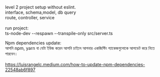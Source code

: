 level 2 project setup without eslint. <br>
interface, schema,model, db query
<br> 
route, controller, service
<br> <br> 
run project: 
<br>
ts-node-dev --respawn --transpile-only src/server.ts
<br>

Npm dependencies update:
<br>
আপনি npm, yarn বা যেটা ইউজ করেন আপনি চাইলে আপনার একজিস্টিং প্যাকেজগুলোকে আপডেট করে নিতে পারবেন। 
<br> <br>
https://luisrangelc.medium.com/how-to-update-npm-dependencies-22548ab6f897
